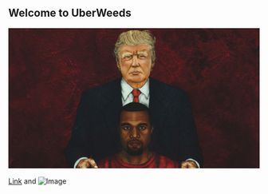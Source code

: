 ## Welcome to UberWeeds

![Yass](/trump-rap-references-kanye-west.jpg)



[Link](url) and ![Image](src)



